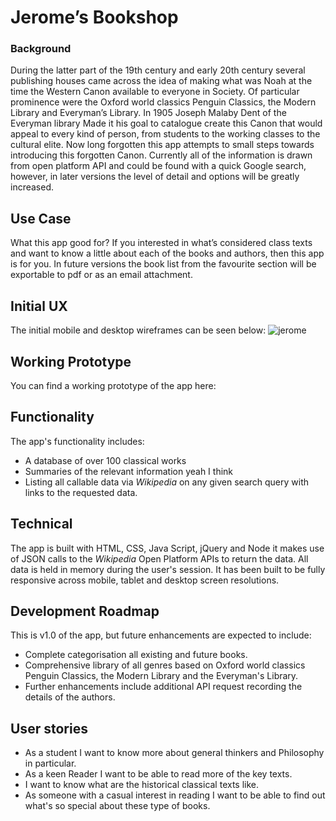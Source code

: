 #  Jerome’s Bookshop

### Background
During the latter part of the 19th century and early 20th century several publishing houses came across the idea of making what was Noah at the time the Western Canon available to everyone in Society. Of particular prominence were the Oxford world classics Penguin Classics, the Modern Library and Everyman’s Library. In 1905 Joseph Malaby Dent of the Everyman library Made it his goal to catalogue create this Canon that would appeal to every kind of person, from students to the working classes to the cultural elite. Now long forgotten this app attempts to small steps towards introducing this forgotten Canon. Currently all of the information is drawn from open platform API and could be found with a quick Google search, however, in later versions the level of detail and options will be greatly increased.


## Use Case
What this app good for? If you interested in what’s considered class texts and want to know a little about each of the books and authors, then this app is for you. In future versions the book list from the favourite section will be exportable to pdf or as an email attachment. 

## Initial UX
The initial mobile and desktop wireframes can be seen below:
![jerome](https://cloud.githubusercontent.com/assets/22433378/23317255/8588e0ae-fac5-11e6-94ac-abd2fa382467.JPG)

## Working Prototype
You can find a working prototype of the app here:

## Functionality
The app's functionality includes:

* A database of over 100 classical works
* Summaries of the relevant information yeah I think
* Listing all callable data via *Wikipedia* on any given search query with links to the requested data.

## Technical
The app is built with HTML, CSS, Java Script, jQuery and Node it makes use of JSON calls to the *Wikipedia* Open Platform APIs to return the data. All data is held in memory during the user's session. It has been built to be fully responsive across mobile, tablet and desktop screen resolutions.

## Development Roadmap
This is v1.0 of the app, but future enhancements are expected to include:
* Complete categorisation all existing and future books.
* Comprehensive library of all genres based on Oxford world classics Penguin Classics, the Modern Library and the Everyman's Library.
* Further enhancements include additional API request recording the details of the authors.

## User stories
* As a student I want to know more about general thinkers and Philosophy in particular.
* As a keen Reader I want to be able to read more of the key texts.
* I want to know what are the historical classical texts like.
* As someone with a casual interest in reading I want to be able to find out what's so special about these type of books.

